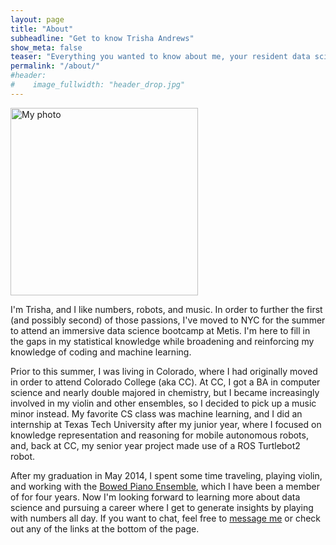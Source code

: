 ```yaml
---
layout: page
title: "About"
subheadline: "Get to know Trisha Andrews"
show_meta: false
teaser: "Everything you wanted to know about me, your resident data scientist and blogger"
permalink: "/about/"
#header:
#    image_fullwidth: "header_drop.jpg"
---
```

<img src="../images/trisha_photo.JPG" alt="My photo" style="width: 300px;">  

I'm Trisha, and I like numbers, robots, and music. In order to further the first (and possibly second) of those passions, I've moved to NYC for the summer to attend an immersive data science bootcamp at Metis. I'm here to fill in the gaps in my statistical knowledge while broadening and reinforcing my knowledge of coding and machine learning.  

Prior to this summer, I was living in Colorado, where I had originally moved in order to attend Colorado College (aka CC). At CC, I got a BA in computer science and nearly double majored in chemistry, but I became increasingly involved in my violin and other ensembles, so I decided to pick up a music minor instead. My favorite CS class was machine learning, and I did an internship at Texas Tech University after my junior year, where I focused on knowledge representation and reasoning for mobile autonomous robots, and, back at CC, my senior year project made use of a ROS Turtlebot2 robot.  

After my graduation in May 2014, I spent some time traveling, playing violin, and working with the [Bowed Piano Ensemble][1], which I have been a member of for four years. Now I'm looking forward to learning more about data science and pursuing a career where I get to generate insights by playing with numbers all day. If you want to chat, feel free to [message me][2] or check out any of the links at the bottom of the page.  


 [1]: https://www.youtube.com/watch?v=JJJoUb4wOeU
 [2]: mailto:andrews.trisha.a@gmail.com
